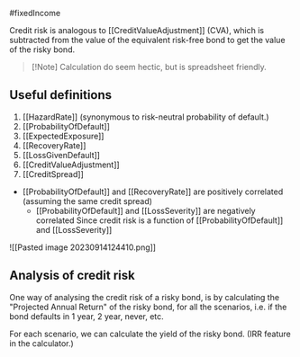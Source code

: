 #fixedIncome 

Credit risk is analogous to [[CreditValueAdjustment]] (CVA), which is subtracted from the value of the equivalent risk-free bond to get the value of the risky bond.   

>[!Note] Calculation do seem hectic, but is spreadsheet friendly. 



## Useful definitions 
1. [[HazardRate]] (synonymous to risk-neutral probability of default.)
2. [[ProbabilityOfDefault]]
3. [[ExpectedExposure]]
4. [[RecoveryRate]]
5. [[LossGivenDefault]]
6. [[CreditValueAdjustment]]
7. [[CreditSpread]]

- [[ProbabilityOfDefault]] and [[RecoveryRate]] are positively correlated (assuming the same credit spread)
	- [[ProbabilityOfDefault]] and [[LossSeverity]] are negatively correlated
	Since credit risk is a function of [[ProbabilityOfDefault]]  and [[LossSeverity]] 

![[Pasted image 20230914124410.png]]

## Analysis of credit risk 
One way of analysing the credit risk of a risky bond, is by calculating the "Projected Annual Return" of the risky bond, for all the scenarios, i.e. if the bond defaults in 1 year, 2 year, never, etc. 

For each scenario, we can calculate the yield of the risky bond. (IRR feature in the calculator.)
